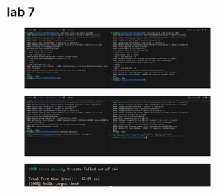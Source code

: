 # lab 7



<div align="left">

<figure><img src="../../.gitbook/assets/image.png" alt=""><figcaption></figcaption></figure>

</div>



<div align="left">

<figure><img src="../../.gitbook/assets/image (181).png" alt=""><figcaption></figcaption></figure>

</div>



<div align="left">

<figure><img src="../../.gitbook/assets/image (182).png" alt=""><figcaption></figcaption></figure>

</div>
